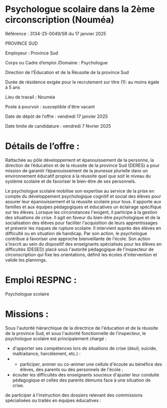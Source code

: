 # Psychologue scolaire dans la 2ème circonscription (Nouméa)

Référence : 3134-25-0049/SR du 17 janvier 2025

PROVINCE SUD

Employeur : Province Sud

Corps ou Cadre d’emploi /Domaine : Psychologue

Direction de l’Éducation et de la Réussite de la province Sud

Durée de résidence exigée pour le recrutement sur titre (1): au moins égale à 5 ans

Lieu de travail : Nouméa

Poste à pourvoir : susceptible d'être vacant

Date de dépôt de l’offre : vendredi 17 janvier 2025

Date limite de candidature : vendredi 7 février 2025

# Détails de l’offre :

Rattachée au pôle développement et épanouissement de la personne, la direction de l’éducation et de la réussite de la province Sud (DERES) a pour mission de garantir l’épanouissement de la jeunesse plurielle dans un environnement éducatif propice à la réussite quel que soit le niveau du système scolaire et de favoriser le bien-être de ses personnels.

Le psychologue scolaire mobilise son expertise au service de la prise en compte du développement psychologique cognitif et social des élèves pour assurer leur épanouissement et la réussite scolaire pour tous. Il apporte aux familles et aux équipes pédagogiques et éducatives un éclairage spécifique sur les élèves. Lorsque les circonstances l'exigent, il participe à la gestion des situations de crise. Il agit en faveur du bien-être psychologique et de la socialisation des élèves pour faciliter l'acquisition de leurs apprentissages et prévenir les risques de rupture scolaire. Il intervient auprès des élèves en difficulté ou en situation de handicap. Par son action, le psychologue contribue à favoriser une approche bienveillante de l'école. Son action s'inscrit au sein du dispositif des enseignants spécialisés pour les élèves en difficultés (DESED) placé sous l'autorité pédagogique de l'inspecteur de circonscription qui fixe les orientations, définit les écoles d'intervention et valide les plannings.

# Emploi RESPNC :

Psychologue scolaire

# Missions :

Sous l'autorité hiérarchique de la directrice de l'éducation et de la réussite de la province Sud, et sous l'autorité fonctionnelle de l'inspecteur, le psychologue scolaire est principalement chargé :

- d'apporter ses compétences lors de situations de crise (deuil, suicide, maltraitance, harcèlement, etc.) :
- - participer, animer ou co-animer une cellule d'écoute au bénéfice des élèves, des parents ou des personnels de l'école ;
- écouter les difficultés des enseignants soucieux d'ajuster leur conduite pédagogique et celles des parents démunis face à une situation de crise.

de participer à l'instruction des dossiers relevant des commissions spécialisées ou traités en équipes éducatives :